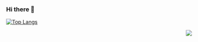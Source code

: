 ### Hi there 👋

<!--
**zhuolinho/zhuolinho** is a ✨ _special_ ✨ repository because its `README.md` (this file) appears on your GitHub profile.

Here are some ideas to get you started:

- 🔭 I’m currently working on ...
- 🌱 I’m currently learning ...
- 👯 I’m looking to collaborate on ...
- 🤔 I’m looking for help with ...
- 💬 Ask me about ...
- 📫 How to reach me: ...
- 😄 Pronouns: ...
- ⚡ Fun fact: ...
-->

[![Top Langs](https://github-readme-stats.vercel.app/api/top-langs/?username=Shvier&count_private=true&layout=compact&langs_count=8&hide=html,asp,c%23)](https://github.com/anuraghazra/github-readme-stats)

<img align="right" src="https://github-readme-stats.vercel.app/api?username=Shvier&count_private=true&show_icons=true&icon_color=CE1D2D&text_color=718096&bg_color=ffffff&hide_title=true" />
